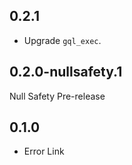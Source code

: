 ## 0.2.1

- Upgrade `gql_exec`.

## 0.2.0-nullsafety.1

Null Safety Pre-release

## 0.1.0

- Error Link
